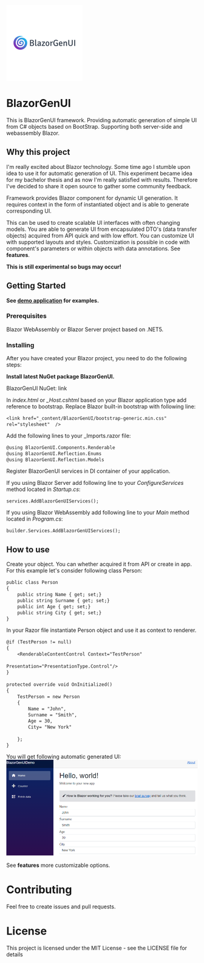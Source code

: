 ![Logo](assets/logo.png)
# BlazorGenUI

This is BlazorGenUI framework. Providing automatic generation of simple UI from C# objects based on BootStrap. Supporting both server-side and webassembly Blazor.

## Why this project

I'm really excited about Blazor technology. Some time ago I stumble upon idea to use it for automatic generation of UI. This experiment became idea for my bachelor thesis and as now I'm really satisfied with results. Therefore I've decided to share it open source to gather some community feedback.

Framework provides Blazor component for dynamic UI generation. It requires context in the form of instantiated object and is able to generate corresponding UI.

This can be used to create scalable UI interfaces with often changing models. You are able to generate UI from encapsulated DTO's (data transfer objects) acquired from API quick and with low effort. You can customize UI with supported layouts and styles. Customization is possible in code with component's parameters or within objects with data annotations. See **features**.

**This is still experimental so bugs may occur!**

## Getting Started

**See [demo application](https://specter-13.github.io/) for examples.**

### Prerequisites
Blazor WebAssembly or Blazor Server project based on .NET5.
### Installing
After you have created your Blazor project, you need to do the following steps:

**Install latest NuGet package BlazorGenUI.**

BlazorGenUI NuGet: link


In *index.html* or *_Host.cshtml* based on your Blazor application type add reference to bootstrap. Replace Blazor built-in bootstrap with following line:

```
<link href="_content/BlazorGenUI/bootstrap-generic.min.css" rel="stylesheet"  />
```

Add the following lines to your _Imports.razor file:
```
@using BlazorGenUI.Components.Renderable
@using BlazorGenUI.Reflection.Enums
@using BlazorGenUI.Reflection.Models
```
Register BlazorGenUI services in DI container of your application. 

If you using Blazor Server add following line to your *ConfigureServices* method located in *Startup.cs*:

```
services.AddBlazorGenUIServices();
```
If you using Blazor WebAssembly add following line to your *Main* method located in *Program.cs*:
```
builder.Services.AddBlazorGenUIServices();
```

## How to use

Create your object. You can whether acquired it from API or create in app. For this example let's consider following class Person:

```
public class Person
{
    public string Name { get; set;}
    public string Surname { get; set;}
    public int Age { get; set;}
    public string City { get; set;}
}
```

In your Razor file instantiate Person object and use it as context to renderer. 
```
@if (TestPerson != null)
{
    <RenderableContentControl Context="TestPerson" 
                              Presentation="PresentationType.Control"/>
}

protected override void OnInitialized()
{
    TestPerson = new Person
    {
        Name = "John",
        Surname = "Smith",
        Age = 30,
        City= "New York"

    };
}
```
You will get following automatic generated UI:
![Logo](assets/example-screen.png)

See **features** more customizable options.
# Contributing
Feel free to create issues and pull requests.

# License
This project is licensed under the MIT License - see the LICENSE file for details

